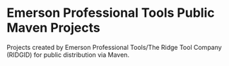 # Emerson Professional Tools Public Maven Projects
Projects created by Emerson Professional Tools/The Ridge Tool Company (RIDGID)
for public distribution via Maven.

